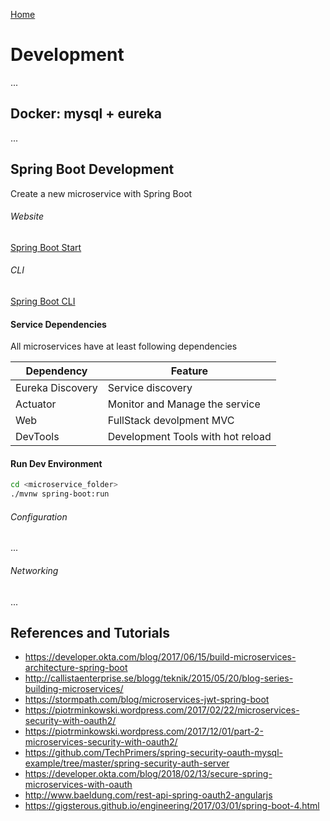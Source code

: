 [Home](../../README.md)

# Development

...

## Docker: mysql + eureka

...

## Spring Boot Development

Create a new microservice with Spring Boot

###### Website

[Spring Boot Start](https://start.spring.io)

###### CLI

[Spring Boot CLI](https://docs.spring.io/spring-boot/docs/current/reference/html/cli.html)

#### Service Dependencies

All microservices have at least following dependencies

| Dependency       | Feature                           |
| ---------------- | --------------------------------- |
| Eureka Discovery | Service discovery                 |
| Actuator         | Monitor and Manage the service    |
| Web              | FullStack devolpment MVC          |
| DevTools         | Development Tools with hot reload |

#### Run Dev Environment

```bash
cd <microservice_folder>
./mvnw spring-boot:run
```

###### Configuration

...

###### Networking

...

## References and Tutorials

* https://developer.okta.com/blog/2017/06/15/build-microservices-architecture-spring-boot
* http://callistaenterprise.se/blogg/teknik/2015/05/20/blog-series-building-microservices/
* https://stormpath.com/blog/microservices-jwt-spring-boot
* https://piotrminkowski.wordpress.com/2017/02/22/microservices-security-with-oauth2/
* https://piotrminkowski.wordpress.com/2017/12/01/part-2-microservices-security-with-oauth2/
* https://github.com/TechPrimers/spring-security-oauth-mysql-example/tree/master/spring-security-auth-server
* https://developer.okta.com/blog/2018/02/13/secure-spring-microservices-with-oauth
* http://www.baeldung.com/rest-api-spring-oauth2-angularjs
* https://gigsterous.github.io/engineering/2017/03/01/spring-boot-4.html